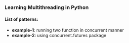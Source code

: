 ### Learning Multithreading in Python

#### List of patterns:
- **example-1**: running two function in concurrent manner
- **example-2**: using concurrent.futures package
